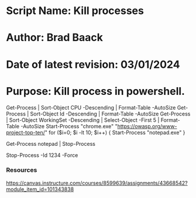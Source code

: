 # Script Name:                  Kill processes
# Author:                       Brad Baack
# Date of latest revision:      03/01/2024
# Purpose:                      Kill process in powershell.


Get-Process | Sort-Object CPU -Descending | Format-Table -AutoSize
Get-Process | Sort-Object Id -Descending | Format-Table -AutoSize
Get-Process | Sort-Object WorkingSet -Descending | Select-Object -First 5 | Format-Table -AutoSize
Start-Process "chrome.exe" "https://owasp.org/www-project-top-ten/"
for ($i=0; $i -lt 10; $i++) {
    Start-Process "notepad.exe"
}

Get-Process notepad | Stop-Process

Stop-Process -Id 1234 -Force



### Resources
https://canvas.instructure.com/courses/8599639/assignments/43668542?module_item_id=101343838



